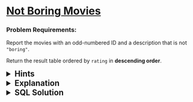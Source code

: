 # [Not Boring Movies](https://leetcode.com/problems/not-boring-movies/description/?envType=study-plan-v2&envId=top-sql-50)

### Problem Requirements:

Report the movies with an odd-numbered ID and a description that is not <code>"boring"</code>.

Return the result table ordered by <code>rating</code> in <strong> descending order</strong>.

<details>
<summary style="font-size:1.3rem;"> <strong>Hints</strong> </summary>

<details>
      <summary>Hint#1</summary>
      <p>SQL has a <code>MOD(num1, num2)</code> function that returns the value of <code>num1 % num2</code> (with <code>%</code> beging the modulo operator) </p>
</details>

<details>
      <summary>Hint#2</summary>
      <p>SQL has a <code>NOT</code> operator  </p>
</details>

</details>

<details>
<summary style="font-size:1.3rem;"> <strong>Explanation</strong> </summary>

In order to solve this problem we need to use the <code>mod</code> function to get the odd numbered IDs and the <code>not</code> operator to get the movies with description not equal to <code>"boring"</code>.

Then, we can combine the two conditions using the <code>and</code> operator.

Finally, we can order the result by <code>rating</code> in descending order using <code>desc</code> keyword.

</details>

<details>
<summary style="font-size:1.3rem"><strong> SQL Solution</strong> </summary>

```sql
select id, movie, description, rating from Cinema
where mod(id, 2)=1 and not description = "boring"
order by rating desc;
```

</details>
